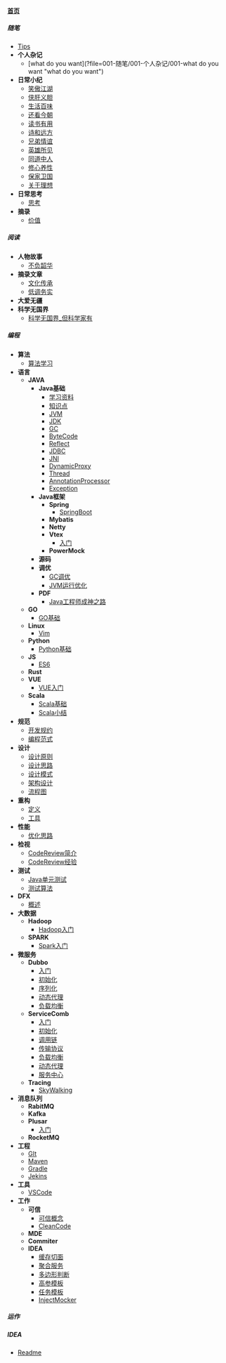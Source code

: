 
#### [首页](?file=home-首页)

##### 随笔
- [Tips](?file=001-随笔/000-Tips "Tips")
- **个人杂记**
    - [what do you want](?file=001-随笔/001-个人杂记/001-what do you want "what do you want")
- **日常小纪**
    - [笑傲江湖](?file=001-随笔/002-日常小纪/001-笑傲江湖 "笑傲江湖")
    - [侠肝义胆](?file=001-随笔/002-日常小纪/002-侠肝义胆 "侠肝义胆")
    - [生活百味](?file=001-随笔/002-日常小纪/003-生活百味 "生活百味")
    - [还看今朝](?file=001-随笔/002-日常小纪/004-还看今朝 "还看今朝")
    - [读书有用](?file=001-随笔/002-日常小纪/005-读书有用 "读书有用")
    - [诗和远方](?file=001-随笔/002-日常小纪/006-诗和远方 "诗和远方")
    - [兄弟情谊](?file=001-随笔/002-日常小纪/007-兄弟情谊 "兄弟情谊")
    - [英雄所见](?file=001-随笔/002-日常小纪/008-英雄所见 "英雄所见")
    - [同道中人](?file=001-随笔/002-日常小纪/009-同道中人 "同道中人")
    - [修心养性](?file=001-随笔/002-日常小纪/010-修心养性 "修心养性")
    - [保家卫国](?file=001-随笔/002-日常小纪/011-保家卫国 "保家卫国")
    - [关于理想](?file=001-随笔/002-日常小纪/012-关于理想 "关于理想")
- **日常思考**
    - [思考](?file=001-随笔/003-日常思考/001-思考 "思考")
- **摘录**
    - [价值](?file=001-随笔/004-摘录/001-价值 "价值")

##### 阅读
- **人物故事**
    - [不负韶华](?file=002-阅读/001-人物故事/001-不负韶华 "不负韶华")
- **摘录文章**
    - [文化传承](?file=002-阅读/002-摘录文章/001-文化传承 "文化传承")
    - [低调务实](?file=002-阅读/002-摘录文章/002-低调务实 "低调务实")
- **大爱无疆**
- **科学无国界**
    - [科学无国界_但科学家有](?file=002-阅读/004-科学无国界/001-科学无国界_但科学家有 "科学无国界_但科学家有")

##### 编程
- **算法**
    - [算法学习](?file=003-编程/001-算法/001-算法学习 "算法学习")
- **语言**
    - **JAVA**
        - **Java基础**
            - [学习资料](?file=003-编程/002-语言/001-JAVA/001-Java基础/001-学习资料 "学习资料")
            - [知识点](?file=003-编程/002-语言/001-JAVA/001-Java基础/002-知识点 "知识点")
            - [JVM](?file=003-编程/002-语言/001-JAVA/001-Java基础/003-JVM "JVM")
            - [JDK](?file=003-编程/002-语言/001-JAVA/001-Java基础/004-JDK "JDK")
            - [GC](?file=003-编程/002-语言/001-JAVA/001-Java基础/005-GC "GC")
            - [ByteCode](?file=003-编程/002-语言/001-JAVA/001-Java基础/006-ByteCode "ByteCode")
            - [Reflect](?file=003-编程/002-语言/001-JAVA/001-Java基础/007-Reflect "Reflect")
            - [JDBC](?file=003-编程/002-语言/001-JAVA/001-Java基础/008-JDBC "JDBC")
            - [JNI](?file=003-编程/002-语言/001-JAVA/001-Java基础/009-JNI "JNI")
            - [DynamicProxy](?file=003-编程/002-语言/001-JAVA/001-Java基础/010-DynamicProxy "DynamicProxy")
            - [Thread](?file=003-编程/002-语言/001-JAVA/001-Java基础/011-Thread "Thread")
            - [AnnotationProcessor](?file=003-编程/002-语言/001-JAVA/001-Java基础/012-AnnotationProcessor "AnnotationProcessor")
            - [Exception](?file=003-编程/002-语言/001-JAVA/001-Java基础/013-Exception "Exception")
        - **Java框架**
            - **Spring**
                - [SpringBoot](?file=003-编程/002-语言/001-JAVA/002-Java框架/001-Spring/001-SpringBoot "SpringBoot")
            - **Mybatis**
            - **Netty**
            - **Vtex**
                - [入门](?file=003-编程/002-语言/001-JAVA/002-Java框架/004-Vtex/001-入门 "入门")
            - **PowerMock**
        - **源码**
        - **调优**
            - [GC调优](?file=003-编程/002-语言/001-JAVA/004-调优/001-GC调优 "GC调优")
            - [JVM运行优化](?file=003-编程/002-语言/001-JAVA/004-调优/002-JVM运行优化 "JVM运行优化")
        - **PDF**
            - [Java工程师成神之路](?file=003-编程/002-语言/001-JAVA/100-PDF/001-Java工程师成神之路 "Java工程师成神之路")
    - **GO**
        - [GO基础](?file=003-编程/002-语言/002-GO/001-GO基础 "GO基础")
    - **Linux**
        - [Vim](?file=003-编程/002-语言/003-Linux/001-Vim "Vim")
    - **Python**
        - [Python基础](?file=003-编程/002-语言/004-Python/001-Python基础 "Python基础")
    - **JS**
        - [ES6](?file=003-编程/002-语言/008-JS/001-ES6 "ES6")
    - **Rust**
    - **VUE**
        - [VUE入门](?file=003-编程/002-语言/010-VUE/001-VUE入门 "VUE入门")
    - **Scala**
        - [Scala基础](?file=003-编程/002-语言/011-Scala/001-Scala基础 "Scala基础")
        - [Scala小结](?file=003-编程/002-语言/011-Scala/002-Scala小结 "Scala小结")
- **规范**
    - [开发规约](?file=003-编程/003-规范/001-开发规约 "开发规约")
    - [编程范式](?file=003-编程/003-规范/002-编程范式 "编程范式")
- **设计**
    - [设计原则](?file=003-编程/004-设计/001-设计原则 "设计原则")
    - [设计思路](?file=003-编程/004-设计/002-设计思路 "设计思路")
    - [设计模式](?file=003-编程/004-设计/003-设计模式 "设计模式")
    - [架构设计](?file=003-编程/004-设计/004-架构设计 "架构设计")
    - [流程图](?file=003-编程/004-设计/005-流程图 "流程图")
- **重构**
    - [定义](?file=003-编程/005-重构/001-定义 "定义")
    - [工具](?file=003-编程/005-重构/002-工具 "工具")
- **性能**
    - [优化思路](?file=003-编程/006-性能/001-优化思路 "优化思路")
- **检视**
    - [CodeReview简介](?file=003-编程/007-检视/001-CodeReview简介 "CodeReview简介")
    - [CodeReview经验](?file=003-编程/007-检视/002-CodeReview经验 "CodeReview经验")
- **测试**
    - [Java单元测试](?file=003-编程/008-测试/001-Java单元测试 "Java单元测试")
    - [测试算法](?file=003-编程/008-测试/002-测试算法 "测试算法")
- **DFX**
    - [概述](?file=003-编程/009-DFX/001-概述 "概述")
- **大数据**
    - **Hadoop**
        - [Hadoop入门](?file=003-编程/021-大数据/001-Hadoop/001-Hadoop入门 "Hadoop入门")
    - **SPARK**
        - [Spark入门](?file=003-编程/021-大数据/002-SPARK/001-Spark入门 "Spark入门")
- **微服务**
    - **Dubbo**
        - [入门](?file=003-编程/022-微服务/001-Dubbo/001-入门 "入门")
        - [初始化](?file=003-编程/022-微服务/001-Dubbo/002-初始化 "初始化")
        - [序列化](?file=003-编程/022-微服务/001-Dubbo/003-序列化 "序列化")
        - [动态代理](?file=003-编程/022-微服务/001-Dubbo/004-动态代理 "动态代理")
        - [负载均衡](?file=003-编程/022-微服务/001-Dubbo/005-负载均衡 "负载均衡")
    - **ServiceComb**
        - [入门](?file=003-编程/022-微服务/002-ServiceComb/001-入门 "入门")
        - [初始化](?file=003-编程/022-微服务/002-ServiceComb/002-初始化 "初始化")
        - [调用链](?file=003-编程/022-微服务/002-ServiceComb/003-调用链 "调用链")
        - [传输协议](?file=003-编程/022-微服务/002-ServiceComb/004-传输协议 "传输协议")
        - [负载均衡](?file=003-编程/022-微服务/002-ServiceComb/005-负载均衡 "负载均衡")
        - [动态代理](?file=003-编程/022-微服务/002-ServiceComb/006-动态代理 "动态代理")
        - [服务中心](?file=003-编程/022-微服务/002-ServiceComb/007-服务中心 "服务中心")
    - **Tracing**
        - [SkyWalking](?file=003-编程/022-微服务/003-Tracing/001-SkyWalking "SkyWalking")
- **消息队列**
    - **RabitMQ**
    - **Kafka**
    - **Plusar**
        - [入门](?file=003-编程/023-消息队列/003-Plusar/001-入门 "入门")
    - **RocketMQ**
- **工程**
    - [GIt](?file=003-编程/031-工程/001-GIt "GIt")
    - [Maven](?file=003-编程/031-工程/002-Maven "Maven")
    - [Gradle](?file=003-编程/031-工程/003-Gradle "Gradle")
    - [Jekins](?file=003-编程/031-工程/004-Jekins "Jekins")
- **工具**
    - [VSCode](?file=003-编程/032-工具/001-VSCode "VSCode")
- **工作**
    - **可信**
        - [可信概念](?file=003-编程/099-工作/001-可信/001-可信概念 "可信概念")
        - [CleanCode](?file=003-编程/099-工作/001-可信/002-CleanCode "CleanCode")
    - **MDE**
    - **Commiter**
    - **IDEA**
        - [缓存切面](?file=003-编程/099-工作/009-IDEA/001-缓存切面 "缓存切面")
        - [聚合服务](?file=003-编程/099-工作/009-IDEA/002-聚合服务 "聚合服务")
        - [多边形判断](?file=003-编程/099-工作/009-IDEA/003-多边形判断 "多边形判断")
        - [高参模板](?file=003-编程/099-工作/009-IDEA/004-高参模板 "高参模板")
        - [任务模板](?file=003-编程/099-工作/009-IDEA/005-任务模板 "任务模板")
        - [InjectMocker](?file=003-编程/099-工作/009-IDEA/006-InjectMocker "InjectMocker")

##### 运作

##### IDEA
- [Readme](?file=100-IDEA/000-Readme "Readme")
